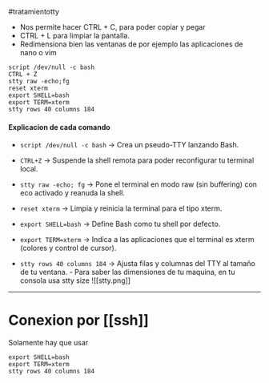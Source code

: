 #tratamientotty

- Nos permite hacer CTRL + C, para poder copiar y pegar
- CTRL + L para limpiar la pantalla. 
- Redimensiona bien las ventanas de por ejemplo las aplicaciones de nano o vim

```shell
script /dev/null -c bash
CTRL + Z
stty raw -echo;fg
reset xterm
export SHELL=bash
export TERM=xterm
stty rows 40 columns 184
```
#### Explicacion de cada comando
- `script /dev/null -c bash` → Crea un pseudo-TTY lanzando Bash.
    
- `CTRL+Z` → Suspende la shell remota para poder reconfigurar tu terminal local.
    
- `stty raw -echo; fg` → Pone el terminal en modo raw (sin buffering) con eco activado y reanuda la shell.
    
- `reset xterm` → Limpia y reinicia la terminal para el tipo xterm.
    
- `export SHELL=bash` → Define Bash como tu shell por defecto.
    
- `export TERM=xterm` → Indica a las aplicaciones que el terminal es xterm (colores y control de cursor).
    
- `stty rows 40 columns 184` → Ajusta filas y columnas del TTY al tamaño de tu ventana.
		-  Para saber las dimensiones de tu maquina, en tu consola usa stty size
		![[stty.png]]

-------
# Conexion por [[ssh]]

Solamente hay que usar

```
export SHELL=bash
export TERM=xterm
stty rows 40 columns 184
```